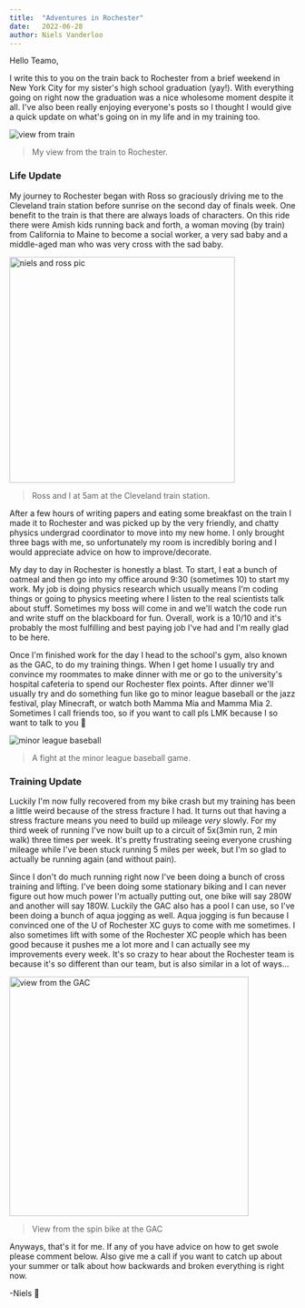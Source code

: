 ```yaml
---
title:  "Adventures in Rochester"
date:   2022-06-28
author: Niels Vanderloo
---
```


Hello Teamo,

I write this to you on the train back to Rochester from a brief weekend in New York City for my sister's high school graduation (yay!). With everything going on right now the graduation was a nice wholesome moment despite it all. I've also been really enjoying everyone's posts so I thought I would give a quick update on what's going on in my life and in my training too. 

![view from train](https://lh3.googleusercontent.com/LPcVFx4g5vG2QjcLYYBL1gYjkYocCyUuknPogcdHoWJXQFmLxFiGcWt7ARxDarGO5Qw11tzZQ-6J8khGuzKnzYRGUGu7SCJtW462qp_YxqhNlIwSR2r08k7IOEEDzL8m-uOVVL_u8vr61VHGKyCSyWQ1sOAGOcitfKnuyJHvqesOmmOh9YuCLm950lQhEcz5Rzyey3Fi2KXZerT9LSn6h_PpaBxDVPFsUycIkC85p6N_9H9DBdmILl7EyNS0gXtquA7xpmFioVaqPbiH7G6OVrcN-9689e4dC2VxIh1EHm-x7gxIO0CPgDUYrFL0lCItjvwAX3idOScqEON5u7mqcTrW51Ry_l5WAhrafaq-y-L5D4EPbXcG-73tBbdACEPUq_TvFup3tjMMFNx6EwyoA52OIRzgrjG3ycWoB-oQnBMqSjnqhmi-VEFkw2j56btE67TPStPI_kE0zMsQ-mIanWCtUdXPolfX_M5wqG7T8CGJQUysyOsUw3OZkXjVlPx7NlY5tVIWU4MCzkKZc8uxPxCBp6wrdjJzuek7YJk1Goj0pUGPPImZJo9rB85zS-EoX6ynui8IeKGUq8Xde_HdX79cjGCvrhYmcnBDJwe0H4yil8O_BWcV_l87jw852VrXWFQqO8a-ylXFpchvQRPoznPGHuoYthYCeXH9G81FPDem4hkBv472Cb6neUDasLrZXRZmxyq9Tro3sxJ5R_AfY5yGh_90hQ6eeOZ7o_soPEPGVzHUJtK5Sa9Slw47SMcninFm_YSdpFp2bk2flHYxtfFx4Lis7X3TVPfsaxVlVG2F4wEI5p4xzdX5hnj3TPPkUJKhQQ=w3672-h2065-no?authuser=2)

> My view from the train to Rochester.

### Life Update

My journey to Rochester began with Ross so graciously driving me to the Cleveland train station before sunrise on the second day of finals week. One benefit to the train is that there are always loads of characters. On this ride there were Amish kids running back and forth, a woman moving (by train) from California to Maine to become a social worker, a very sad baby and a middle-aged man who was very cross with the sad baby. 

<img src="https://lh3.googleusercontent.com/7BPUGQgBDhATSD-w4j0W7XDiMOuhO0wedLH8lreb5VHFGfmYVts1JDU56uS9K2hcnNLnJ2kQi0ZCfQ47oGOF0xwaOShW6Oq_D_0V6W9vhRAIjjyp4M5fPbgulzUjsR4-OKYd243h8yiGwogqAX22MX014kkHLUsw93xLYgCEAi7_6B5cb5B7Vm0G20XMXzWXzF4leAOtjcV2bFsyrVrodjGvguSkkVkchyUzBItQ8B_0syj7A3P5m0mUo_iPabxBUiqspyNi8KG467iDHV_yA1tCk4CBHEsD4KLzqZFiXLQ9tUTH1u_S-gSaOjrPDCaXaEVAtTlllNbdBFIlIdha1n_4TUOi3B0Ckyb3tHbYoel_oWc5eU9fdvNss-02my01sRNUMxvtEzoUHAErE2QSDtYa8jQ7ckydCO9ApzJ6MwkNUQOJTr9DzwdDvEuBB77fokuaFjPiQ5Aj53bimUgl5G4Wm-zSDn-CmhqcVSBTxMFak_k_ru36LeIh3UlZ3qlkWdarpj0TdRvBc-Nk5clL-48w8TeqNVkQuoFHLvTFXEltyxC5HaCQ0H5VNjW5HdEfozirSfk7hhyvSqbXqFZTn0jjw4NhyDeYzZHSSLImXnpSV7mTotVCB6UaaQNO7efrW4_vNpkIwrcHIIvyYPvMogbMGPyq_RmNQ1P7GNs0y6sEqiWhvog4Apmav03YPtktgxFGnYOeTtpVoCQxkz_mmpYaPvbhy6V9kTJ7vwnVv1AlKRAf12cU_fKRWj9XLG8clnYH8CdXrrARA8xrr1Fa__9Do0V-8Wn3HRiVSIb0lZiDQesPRSvVqiE0TRQ-K6dP_sX-lQ=w1512-h1633-no?authuser=2" title="" alt="niels and ross pic" width="397">

> Ross and I at 5am at the Cleveland train station.

After a few hours of writing papers and eating some breakfast on the train I made it to Rochester and was picked up by the very friendly, and chatty physics undergrad coordinator to move into my new home. I only brought three bags with me, so unfortunately my room is incredibly boring and I would appreciate advice on how to improve/decorate. 

My day to day in Rochester is honestly a blast. To start, I eat a bunch of oatmeal and then go into my office around 9:30 (sometimes 10) to start my work. My job is doing physics research which usually means I'm coding things or going to physics meeting where I listen to the real scientists talk about stuff. Sometimes my boss will come in and we'll watch the code run and write stuff on the blackboard for fun. Overall, work is a 10/10 and it's probably the most fulfilling and best paying job I've had and I'm really glad to be here. 

Once I'm finished work for the day I head to the school's gym, also known as the GAC, to do my training things. When I get home I usually try and convince my roommates to make dinner with me or go to the university's hospital cafeteria to spend our Rochester flex points. After dinner we'll usually try and do something fun like go to minor league baseball or the jazz festival, play Minecraft, or watch both Mamma Mia and Mamma Mia 2. Sometimes I call friends too, so if you want to call pls LMK because I so want to talk to you 🥰

![minor league baseball](https://lh3.googleusercontent.com/Ml5MeOjoCFPcUEu0yhC_Xg4FmRFiOuqz3dTSQvpJz-PW2flVLZw42EsZtOCEiTmcFiKx49vvD16Eu12fKO8u3z5zvz8aDtRtE_TUxbh_SwXjacGqkNLLSbRnRRom_gTLQ7OpghTa2uH1MLAGmEVuUpjbTaYqlqH5907f0y7mZ7yYBC9HGro8zjQStKDIUanA447ZnW-oYUzlxTuqhguQxT_FLx5pfnmufR751_xI87xt7GGsMmBprXv6Hxk2pe6CW0dzOT4o_5QSdYGP6ztGN_aOMiBYgPmxld6VVK7wbZ3Q7V0gpvbuaZESEVFVBZwpvpeJ21eZKcYyXwTp6X_DUMzfH3xcE3rMQjLo909xgGymiqKOx1aAVZU2uK22PX2ap8Fy8hTSxzPKGreVCS4V4JQUF8u4tmTR2XHq6jURxGdR7xQUKFGm-s65YJiZpUSOBq4Qdft8pQg3eq0V2TaGeGm5Sp6LyWvrb7dA-LpbbVHKu8dc6DoE8q147DmVzSaVet6-zrMbJ77KQ7wJMhfkv3opRiL48SMP3hBG4lTM0Dgn_ZpBVImt44qDtbBsKeYBL98QsKKtQaoeJIW5kpj_EDhtz0_nVq-NG3a8pyy6IUswE9EGuNuskBmbkT49-PJ3zofkJCO1_xQSjKT2K30l-B3ovKeS8bdD766hE-rSavfRzsiRE21sbYBDnFh4uDlMH1wyMEEYBP-VxFCXx1gZrBzFEfhtIgk6irnF3vs3FOGWY68W6q64xHuVRmBDug094sUb4S7UxrgldmpJgymOIbyawSPY9mwZgr9GYuqhdXlR4OEEFpAkiFOYP4rqeM-KoX2fMg=w3672-h2065-no?authuser=2)

> A fight at the minor league baseball game.

### Training Update

Luckily I'm now fully recovered from my bike crash but my training has been a little weird because of the stress fracture I had. It turns out that having a stress fracture means you need to build up mileage *very* slowly. For my third week of running I've now built up to a circuit of 5x(3min run, 2 min walk) three times per week. It's pretty frustrating seeing everyone crushing mileage while I've been stuck running 5 miles per week, but I'm so glad to actually be running again (and without pain). 

Since I don't do much running right now I've been doing a bunch of cross training and lifting. I've been doing some stationary biking and I can never figure out how much power I'm actually putting out, one bike will say 280W and another will say 180W. Luckily the GAC also has a pool I can use, so I've been doing a bunch of aqua jogging as well. Aqua jogging is fun because I convinced one of the U of Rochester XC guys to come with me sometimes. I also sometimes lift with some of the Rochester XC people which has been good because it pushes me a lot more and I can actually see my improvements every week. It's so crazy to hear about the Rochester team is because it's so different than our team, but is also similar in a lot of ways... 

<img src="https://lh3.googleusercontent.com/7B0CzK8AiizTEnZ_Jp5KErfwpEGhNBJMdluomQOAEMQwGsYyFaOnRq2hlqfLOv-NQHBMCYFvwoylt8ISragaNysXQFg-QujQuYHxdSOX1Nj1PiPgnlS7LYnrZ8BvxaPrsGqYpaLuJAuFbM2GHLSqTegca5yDJP1ctew8PEReQGOw0z7TR_jcJ5kH1bcuesnGk6IXK4AL30E9PaBAx9HpAOtC1cyx9qeFbmdxpyMA_m8EBBqRjBbosEnJWTRe06i_iWFW5g-xcI2eZWlyaFO9N3JH2_7RMVPabZHE9zb9WTgl6m6Z-oBSAaY_e_zOL3UfecBBPBUTIR0w0c1pHCl1GUpIJu_WYqAunUaQ9PpiOyl37OmlC18WIA0qBM5B9cDndXE0Fj7khhTD3uNmLfX7jh1Ezy_r1pmr0eRInSLvjS93robWAGmWm0gmhdeYeQPEQdlJkEa5nRfzPceGO9HEEhWTOe3nfveO9BSdlLAzxU4tCXBv5hU18ptLhdH93cJqmv-a93Pdyvii26_mDE2mzfuzrpO-oE9tjpg2RdCwm7nOjiGvtqKXkdTV1DA94wZ5arYdceuwLyRRwcO_DmojHMMNq4BvyrJdDLu5DvLjOAdyp_TIjwD2rbhUyH1pBhOxc0xpDV1u7DhTCyHODeXG-kUFT8bvYyWh-VdSozF4-cT_yOSuemsWHXCKJkfO4Igkov7C6qvozte23Sg0MVbVGCyPW6huaHxjlKnW_WqjLTYcbmnuO2GMVCnMM8MhGUX1ixoyoVxQxh-_aLTUcXR3Mm5g1ycKBP_d-wA5pPxH_3riJyF8ZndoMQr77XosBKb4Ng8Tvg=w1885-h2065-no?authuser=2" title="" alt="view from the GAC" width="421">

> View from the spin bike at the GAC

Anyways, that's it for me. If any of you have advice on how to get swole please comment below. Also give me a call if you want to catch up about your summer or talk about how backwards and broken everything is right now.  

-Niels 💜